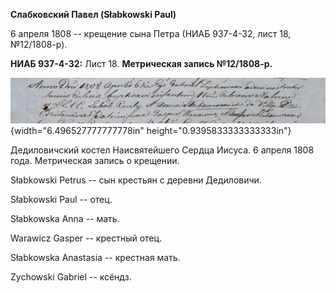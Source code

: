 **Слабковский Павел (Słabkowski Paul)**

6 апреля 1808 -- крещение сына Петра (НИАБ 937-4-32, лист 18,
№12/1808-р).

**НИАБ 937-4-32:** Лист 18. **Метрическая запись №12/1808-р.**

![](./media/a5345c336e87db2204cacd537a44bfdc924493fe.png){width="6.496527777777778in"
height="0.9395833333333333in"}

Дедиловичский костел Наисвятейшего Сердца Иисуса. 6 апреля 1808 года.
Метрическая запись о крещении.

Słabkowski Petrus -- сын крестьян с деревни Дедиловичи.

Słabkowski Paul -- отец.

Słabkowska Anna -- мать.

Warawicz Gasper -- крестный отец.

Słabkowska Anastasia -- крестная мать.

Zychowski Gabriel -- ксёндз.
